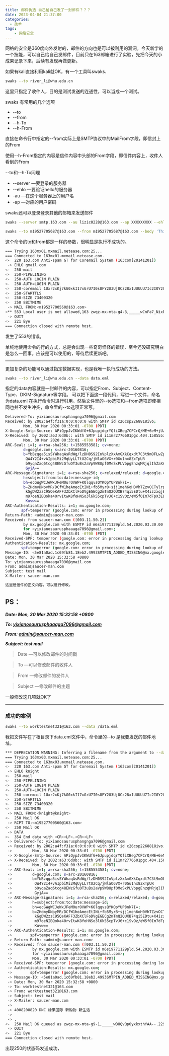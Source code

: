 ```yaml
---
title: 邮件伪造 自己给自己发了一封邮件？？？
date: 2023-04-04 21:37:00
categories: 
  - 技术
tags: 
    - 网络安全
---
```

网络的安全是360度向外发射的，邮件的方向也是可以被利用的漏洞。今天新学的一个技能，可以自己给自己发邮件，目前只在163邮箱进行了实验，先把今天的小成果记录下来，后续有发现再做更新。

如果有kali直接利用kali就OK，有一个工具叫swaks.

```bash
swaks --to river_li@whu.edu.cn
```

这里只指定了收件人，目的是测试发送的连通性，可以当成一个测试。

<!-- more -->

swaks 有常用的几个选项   

* --to
* --from
* --h-To
* --h-From

直接在命令行中指定的--from实际上是SMTP协议中的MailFrom字段，即信封上的From

使用--h-From指定的内容是信件内容中头部的From字段，即信件内容上，收件人看到的From

--to和--h-To同理

* --server —要登录的服务器
* --ehlo   —要验证hello的服务器
* -au    —在这个服务器上的用户名
* -ap    —对应的用户密码

swaks还可以登录登录其他的邮箱来发送邮件

```bash
swaks --server smtp.163.com --au lizic0228@163.com --ap XXXXXXXXX --ehlo smtp.163.com --from lizic0228@163.com --to river_li@whu.edu.cn
```

```bash
swaks --to m19527705687@163.com --from m19527705687@163.com --body 'This is a test mailing' --header 'Subject: test' --ehlo gmail.com --header-X-Mailer gmail.com
```

这个命令的to和from都是一样的参数，很明显是执行不成功的。

```bash
=== Trying 163mx01.mxmail.netease.com:25...
=== Connected to 163mx01.mxmail.netease.com.
<-  220 163.com Anti-spam GT for Coremail System (163com[20141201])
 -> EHLO gmail.com
<-  250-mail
<-  250-PIPELINING
<-  250-AUTH LOGIN PLAIN
<-  250-AUTH=LOGIN PLAIN
<-  250-coremail 1Uxr2xKj7kG0xkI17xGrU7I0s8FY2U3Uj8Cz28x1UUUUU7Ic2I0Y2Ur84UJgUCa0xDrUUUUj
<-  250-STARTTLS
<-  250-SIZE 73400320
<-  250 8BITMIME
 -> MAIL FROM:<m19527700560@163.com>
<** 553 Local user is not allowed,163 zwqz-mx-mta-g4-3,_____wCnFa7_NixkB9IdAA--.15197S2 1680619263
 -> QUIT
<-  221 Bye
=== Connection closed with remote host.
```

发生了553的错误。

单纯地使用命令的行的方式，总是会出现一些奇奇怪怪的错误，至今还没研究明白是怎么一回事。应该是可以使用的，等待后续更新吧。

---

更加复杂的功能可以通过指定数据实现，也是我唯一执行成功的方法。

```bash
swaks --to river_li@whu.edu.cn --data data.eml
```

指定的data内容就是一封邮件的内容，可以指定From、Subject、Content-Type、DKIM-Signature等字段。
可以把下面这一段代码，写进一个文件，命名为data.eml 在执行命令时进行引用。然后文件里的--to选项和--from选项即使相同也并不发生冲突，命令里的--to选项正常写。

```bash
Delivered-To: yixianosaurusphangnga7096@gmail.com
Received: by 2002:a4f:f31a:0:0:0:0:0 with SMTP id c26csp2268818ivo;
        Mon, 30 Mar 2020 00:33:01 -0700 (PDT)
X-Google-Smtp-Source: APiQypJvIKWdfG+6JpupjdqrYQfiXBeg7CPCrQ/ME+6eM+jUzhd19nOOsyGO1oi2FzXc892BL1EW
X-Received: by 2002:a63:6d0b:: with SMTP id i11mr2776601pgc.404.1585553581825;
        Mon, 30 Mar 2020 00:33:01 -0700 (PDT)
ARC-Seal: i=1; a=rsa-sha256; t=1585553581; cv=none;
        d=google.com; s=arc-20160816;
        b=YbBzqga5isSYWhaqAsRdWg/lzDH0S92InVplzXxAmGXkCqxdt7C3t9mOFLwZpEkpqi
         QW4Y2I4+vAIpbiMi2MqUyLL7tU2Cq/jNlaO6VX+r0Gu1nx8ZxTpUR
         b9yqaZaq6tcg48EWzGfuOT3uBs2aVp9W8Upf0MeSxPLVbpgEnzqMRjqlIhZaXAIe9kR1xg4V4IObPilZfBb4uYY0ayLTDcDDMXTc
         GyjA==
ARC-Message-Signature: i=1; a=rsa-sha256; c=relaxed/relaxed; d=google.com; s=arc-20160816;
        h=subject:from:to:date:message-id;
        bh=ecGWgWCJeWxJFeM0urOVWP+KOlqqvsQYKOpYUP8nk7I=;
        b=ZHdmyDNpyMR/DCfW1heAmecEtINi+fb5Myr8+sjj1meh6oH0VhTZzvOCTylrp/WXlu
         kGgDW2zzC95QeKAFF3ZbXClFoDVgEGECg2mTmQ2QUXB74qi5EDtu+X4izzxqjBZ+
         m97oeNIBQoka40rvItwK8foHNSo3l6k55cpTvJ6+c1SvOz/eW5f0Im7dFpX3ELrioNMK
         Kuvw==
ARC-Authentication-Results: i=1; mx.google.com;
       spf=temperror (google.com: error in processing during lookup of admin@saucer-man.com: DNS error) smtp.mailfrom=admin@saucer-man.com
Return-Path: <admin@saucer-man.com>
Received: from saucer-man.com ([003.11.50.2])
        by mx.google.com with ESMTP id m6si9771129pld.54.2020.03.30.00.33.01
        for <yixianosaurusphaaaga7096@gmail.com>;
        Mon, 30 Mar 2020 00:33:01 -0700 (PDT)
Received-SPF: temperror (google.com: error in processing during lookup of admin@saucer-man.com: DNS error) client-ip=003.11.50.2;
Authentication-Results: mx.google.com;
       spf=temperror (google.com: error in processing during lookup of admin@saucer-man.com: DNS error) smtp.mailfrom=admin@saucer-man.com
Message-ID: <5e81a0ad.1c69fb81.18eb2.4993SMTPIN_ADDED_MISSING@mx.google.com>
Date: Mon, 30 Mar 2020 15:32:58 +0800
To: yixianosaurusphaaaga7096@gmail.com
From: admin@saucer-man.com
Subject: test mail
X-Mailer: saucer-man.com

这里是信件的正文内容，可以进行修改。
```    

## PS：

***Date: Mon, 30 Mar 2020 15:32:58 +0800***

***To: yixianosaurusphaaaga7096@gmail.com***

***From: admin@saucer-man.com***

***Subject: test mail***

> Date —可以修改邮件的时间戳

> To —可以修改邮件的收件人

> From —修改邮件的发件人

> Subject —修改邮件的主题

一般修改这几项就OK了

---

### 成功的案例

```bash
swaks --to worktestnet321@163.com --data /data.eml 
```

我把文件写在了根目录下data.eml文件中，命令里的--to 是我要发送的邮件地址。

```bash
*** DEPRECATION WARNING: Inferring a filename from the argument to --data will be removed in the future.  Prefix filenames with '@' instead.
=== Trying 163mx03.mxmail.netease.com:25...
=== Connected to 163mx03.mxmail.netease.com.
<-  220 163.com Anti-spam GT for Coremail System (163com[20141201])
 -> EHLO knight
<-  250-mail
<-  250-PIPELINING
<-  250-AUTH LOGIN PLAIN
<-  250-AUTH=LOGIN PLAIN
<-  250-coremail 1Uxr2xKj7kG0xkI17xGrU7I0s8FY2U3Uj8Cz28x1UUUUU7Ic2I0Y2UFod1muUCa0xDrUUUUj
<-  250-STARTTLS
<-  250-SIZE 73400320
<-  250 8BITMIME
 -> MAIL FROM:<knight@knight>
<-  250 Mail OK
 -> RCPT TO:<m19527700560@163.com>
<-  250 Mail OK
 -> DATA
<-  354 End data with <CR><LF>.<CR><LF>
 -> Delivered-To: yixianosaurusphangnga7096@gmail.com
 -> Received: by 2002:a4f:f31a:0:0:0:0:0 with SMTP id c26csp2268818ivo;
 ->         Mon, 30 Mar 2020 00:33:01 -0700 (PDT)
 -> X-Google-Smtp-Source: APiQypJvIKWdfG+6JpupjdqrYQfiXBeg7CPCrQ/ME+6eM+jUzhd19nOOsyGO1oi2FzXc892BL1EW
 -> X-Received: by 2002:a63:6d0b:: with SMTP id i11mr2776601pgc.404.1585553581825;
 ->         Mon, 30 Mar 2020 00:33:01 -0700 (PDT)
 -> ARC-Seal: i=1; a=rsa-sha256; t=1585553581; cv=none;
 ->         d=google.com; s=arc-20160816;
 ->         b=YbBzqga5isSYWhaqAsRdWg/lzDH0S92InVplzXxAmGXkCqxdt7C3t9mOFLwZpEkpqi
 ->          QW4Y2I4+vAIpbiMi2MqUyLL7tU2Cq/jNlaO6VX+r0Gu1nx8ZxTpUR
 ->          b9yqaZaq6tcg48EWzGfuOT3uBs2aVp9W8Upf0MeSxPLVbpgEnzqMRjqlIhZaXAIe9kR1xg4V4IObPilZfBb4uYY0ayLTDcDDMXTc
 ->          GyjA==
 -> ARC-Message-Signature: i=1; a=rsa-sha256; c=relaxed/relaxed; d=google.com; s=arc-20160816;
 ->         h=subject:from:to:date:message-id;
 ->         bh=ecGWgWCJeWxJFeM0urOVWP+KOlqqvsQYKOpYUP8nk7I=;
 ->         b=ZHdmyDNpyMR/DCfW1heAmecEtINi+fb5Myr8+sjj1meh6oH0VhTZzvOCTylrp/WXlu
 ->          kGgDW2zzC95QeKAFF3ZbXClFoDVgEGECg2mTmQ2QUXB74qi5EDtu+X4izzxqjBZ+
 ->          m97oeNIBQoka40rvItwK8foHNSo3l6k55cpTvJ6+c1SvOz/eW5f0Im7dFpX3ELrioNMK
 ->          Kuvw==
 -> ARC-Authentication-Results: i=1; mx.google.com;
 ->        spf=temperror (google.com: error in processing during lookup of admin@saucer-man.com: DNS error) smtp.mailfrom=admin@saucer-man.com
 -> Return-Path: <admin@saucer-man.com>
 -> Received: from saucer-man.com ([003.11.50.2])
 ->         by mx.google.com with ESMTP id m6si9771129pld.54.2020.03.30.00.33.01
 ->         for <yixianosaurusphaaaga7096@gmail.com>;
 ->         Mon, 30 Mar 2020 00:33:01 -0700 (PDT)
 -> Received-SPF: temperror (google.com: error in processing during lookup of admin@saucer-man.com: DNS error) client-ip=003.11.50.2;
 -> Authentication-Results: mx.google.com;
 ->        spf=temperror (google.com: error in processing during lookup of admin@saucer-man.com: DNS error) smtp.mailfrom=admin@saucer-man.com
 -> Message-ID: <5e81a0ad.1c69fb81.18eb2.4993SMTPIN_ADDED_MISSING@mx.google.com>
 -> Date: Mon, 30 Mar 2020 15:32:58 +0800
 -> To: worktestnet321@163.com
 -> From: worktestnet321@163.com
 -> Subject: test mail
 -> X-Mailer: saucer-man.com
 -> 
 -> 4008208820 DNC 橡果国际 新购物 新生活
 -> 
 -> .
<-  250 Mail OK queued as zwqz-mx-mta-g9-1,_____wBHQvQpOyxkxthYAA--.22943S2 1680620329
 -> QUIT
<-  221 Bye
=== Connection closed with remote host.
```

出现250的状态码发送成功，